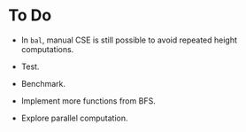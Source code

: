 # To Do

* In `bal`, manual CSE is still possible to avoid repeated height
  computations.

* Test.

* Benchmark.

* Implement more functions from BFS.

* Explore parallel computation.
